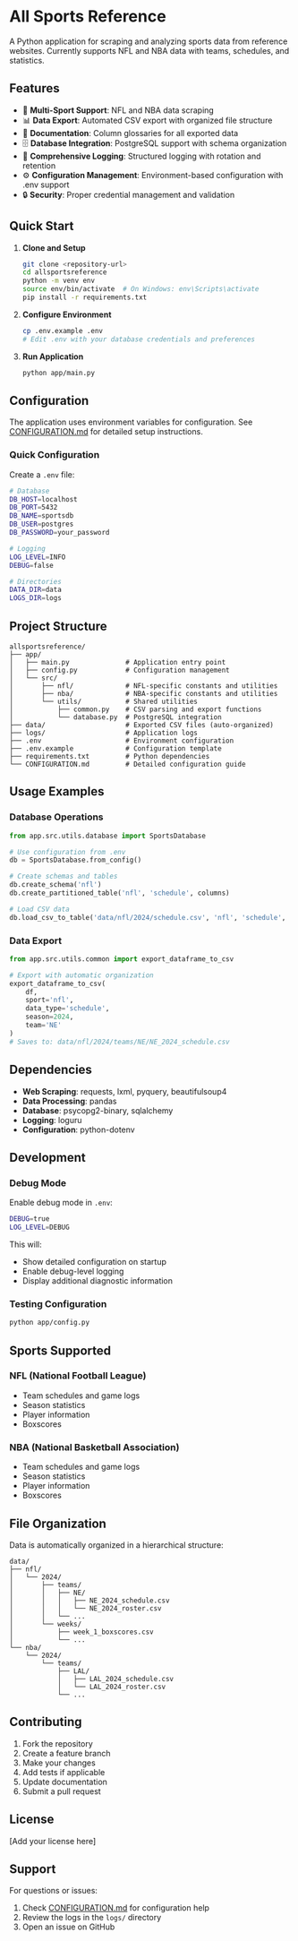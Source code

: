 # All Sports Reference

A Python application for scraping and analyzing sports data from reference websites. Currently supports NFL and NBA data with teams, schedules, and statistics.

## Features

- 🏈 **Multi-Sport Support**: NFL and NBA data scraping
- 📊 **Data Export**: Automated CSV export with organized file structure
- 📖 **Documentation**: Column glossaries for all exported data
- 🗄️ **Database Integration**: PostgreSQL support with schema organization
- 📝 **Comprehensive Logging**: Structured logging with rotation and retention
- ⚙️ **Configuration Management**: Environment-based configuration with .env support
- 🔒 **Security**: Proper credential management and validation

## Quick Start

1. **Clone and Setup**
   ```bash
   git clone <repository-url>
   cd allsportsreference
   python -m venv env
   source env/bin/activate  # On Windows: env\Scripts\activate
   pip install -r requirements.txt
   ```

2. **Configure Environment**
   ```bash
   cp .env.example .env
   # Edit .env with your database credentials and preferences
   ```

3. **Run Application**
   ```bash
   python app/main.py
   ```

## Configuration

The application uses environment variables for configuration. See [CONFIGURATION.md](CONFIGURATION.md) for detailed setup instructions.

### Quick Configuration
Create a `.env` file:
```bash
# Database
DB_HOST=localhost
DB_PORT=5432
DB_NAME=sportsdb
DB_USER=postgres
DB_PASSWORD=your_password

# Logging
LOG_LEVEL=INFO
DEBUG=false

# Directories
DATA_DIR=data
LOGS_DIR=logs
```

## Project Structure

```
allsportsreference/
├── app/
│   ├── main.py              # Application entry point
│   ├── config.py            # Configuration management
│   └── src/
│       ├── nfl/             # NFL-specific constants and utilities
│       ├── nba/             # NBA-specific constants and utilities
│       └── utils/           # Shared utilities
│           ├── common.py    # CSV parsing and export functions
│           └── database.py  # PostgreSQL integration
├── data/                    # Exported CSV files (auto-organized)
├── logs/                    # Application logs
├── .env                     # Environment configuration
├── .env.example             # Configuration template
├── requirements.txt         # Python dependencies
└── CONFIGURATION.md         # Detailed configuration guide
```

## Usage Examples

### Database Operations
```python
from app.src.utils.database import SportsDatabase

# Use configuration from .env
db = SportsDatabase.from_config()

# Create schemas and tables
db.create_schema('nfl')
db.create_partitioned_table('nfl', 'schedule', columns)

# Load CSV data
db.load_csv_to_table('data/nfl/2024/schedule.csv', 'nfl', 'schedule', '2024')
```

### Data Export
```python
from app.src.utils.common import export_dataframe_to_csv

# Export with automatic organization
export_dataframe_to_csv(
    df, 
    sport='nfl', 
    data_type='schedule', 
    season=2024, 
    team='NE'
)
# Saves to: data/nfl/2024/teams/NE/NE_2024_schedule.csv
```

## Dependencies

- **Web Scraping**: requests, lxml, pyquery, beautifulsoup4
- **Data Processing**: pandas
- **Database**: psycopg2-binary, sqlalchemy
- **Logging**: loguru
- **Configuration**: python-dotenv

## Development

### Debug Mode
Enable debug mode in `.env`:
```bash
DEBUG=true
LOG_LEVEL=DEBUG
```

This will:
- Show detailed configuration on startup
- Enable debug-level logging
- Display additional diagnostic information

### Testing Configuration
```bash
python app/config.py
```

## Sports Supported

### NFL (National Football League)
- Team schedules and game logs
- Season statistics
- Player information
- Boxscores

### NBA (National Basketball Association)  
- Team schedules and game logs
- Season statistics
- Player information
- Boxscores

## File Organization

Data is automatically organized in a hierarchical structure:
```
data/
├── nfl/
│   └── 2024/
│       ├── teams/
│       │   ├── NE/
│       │   │   ├── NE_2024_schedule.csv
│       │   │   └── NE_2024_roster.csv
│       │   └── ...
│       └── weeks/
│           ├── week_1_boxscores.csv
│           └── ...
└── nba/
    └── 2024/
        └── teams/
            ├── LAL/
            │   ├── LAL_2024_schedule.csv
            │   └── LAL_2024_roster.csv
            └── ...
```

## Contributing

1. Fork the repository
2. Create a feature branch
3. Make your changes
4. Add tests if applicable
5. Update documentation
6. Submit a pull request

## License

[Add your license here]

## Support

For questions or issues:
1. Check [CONFIGURATION.md](CONFIGURATION.md) for configuration help
2. Review the logs in the `logs/` directory
3. Open an issue on GitHub
